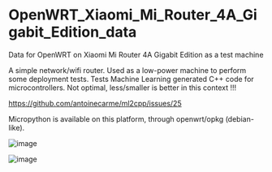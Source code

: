 # OpenWRT_Xiaomi_Mi_Router_4A_Gigabit_Edition_data
Data for  OpenWRT on Xiaomi Mi Router 4A Gigabit Edition as a test machine

A simple network/wifi router. Used as a low-power machine to perform some deployment tests. Tests Machine Learning generated C++ code for microcontrollers. Not optimal, less/smaller is better in this context !!!

https://github.com/antoinecarme/ml2cpp/issues/25

Micropython is available on this platform, through openwrt/opkg (debian-like).

![image](https://github.com/antoinecarme/OpenWRT_Xiaomi_Mi_Router_4A_Gigabit_Edition_data/assets/16481992/1c48804d-fc01-426b-8565-e11109b75741)


![image](https://github.com/antoinecarme/OpenWRT_Xiaomi_Mi_Router_4A_Gigabit_Edition_data/assets/16481992/40a19a3e-7ae8-4c09-b2a6-c7ac061d5174)
